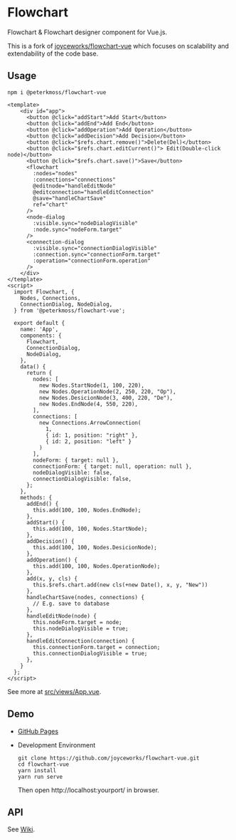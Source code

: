 # Flowchart

Flowchart & Flowchart designer component for Vue.js.

This is a fork of [joyceworks/flowchart-vue](https://github.com/joyceworks/flowchart-vue) which focuses on scalability and extendability of the code base.

## Usage

```shell script
npm i @peterkmoss/flowchart-vue
```

```vue
<template>
    <div id="app">
      <button @click="addStart">Add Start</button>
      <button @click="addEnd">Add End</button>
      <button @click="addOperation">Add Operation</button>
      <button @click="addDecision">Add Decision</button>
      <button @click="$refs.chart.remove()">Delete(Del)</button>
      <button @click="$refs.chart.editCurrent()"> Edit(Double-click node)</button>
      <button @click="$refs.chart.save()">Save</button>
      <flowchart 
        :nodes="nodes"
        :connections="connections" 
        @editnode="handleEditNode"
        @editconnection="handleEditConnection" 
        @save="handleChartSave" 
        ref="chart"
      />
      <node-dialog
        :visible.sync="nodeDialogVisible"
        :node.sync="nodeForm.target"
      />
      <connection-dialog
        :visible.sync="connectionDialogVisible"
        :connection.sync="connectionForm.target"
        :operation="connectionForm.operation"
      />
    </div>
</template>
<script>
  import Flowchart, {
    Nodes, Connections,
    ConnectionDialog, NodeDialog,
  } from '@peterkmoss/flowchart-vue';

  export default {
    name: 'App',
    components: {
      Flowchart,
      ConnectionDialog,
      NodeDialog,
    },
    data() {
      return {
        nodes: [
          new Nodes.StartNode(1, 100, 220),
          new Nodes.OperationNode(2, 250, 220, "Op"),
          new Nodes.DesicionNode(3, 400, 220, "De"),
          new Nodes.EndNode(4, 550, 220),
        ],
        connections: [
          new Connections.ArrowConnection(
            1, 
            { id: 1, position: "right" }, 
            { id: 2, position: "left" }
          )
        ],
        nodeForm: { target: null },
        connectionForm: { target: null, operation: null },
        nodeDialogVisible: false,
        connectionDialogVisible: false,
      };
    },
    methods: {
      addEnd() {
        this.add(100, 100, Nodes.EndNode);
      },
      addStart() {
        this.add(100, 100, Nodes.StartNode);
      },
      addDecision() {
        this.add(100, 100, Nodes.DesicionNode);
      },
      addOperation() {
        this.add(100, 100, Nodes.OperationNode);
      },
      add(x, y, cls) {
        this.$refs.chart.add(new cls(+new Date(), x, y, "New"))
      },
      handleChartSave(nodes, connections) {
        // E.g. save to database
      },
      handleEditNode(node) {
        this.nodeForm.target = node;
        this.nodeDialogVisible = true;
      },
      handleEditConnection(connection) {
        this.connectionForm.target = connection;
        this.connectionDialogVisible = true;
      },
    }
  };
</script>
```

See more at [src/views/App.vue](https://github.com/joyceworks/flowchart-vue/blob/master/src/views/App.vue).

## Demo

- [GitHub Pages](https://joyceworks.github.io/flowchart-vue/)

- Development Environment

  ``` shell
  git clone https://github.com/joyceworks/flowchart-vue.git
  cd flowchart-vue
  yarn install
  yarn run serve
  ```
  
  Then open http://localhost:yourport/ in browser.

## API

See [Wiki](https://github.com/joyceworks/flowchart-vue/wiki).

